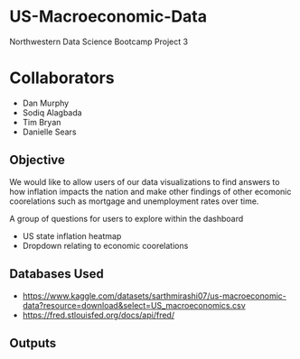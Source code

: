 # US-Macroeconomic-Data
Northwestern Data Science Bootcamp Project 3

# Collaborators
- Dan Murphy
- Sodiq Alagbada
- Tim Bryan
- Danielle Sears

## Objective
We would like to allow users of our data visualizations to find answers to how inflation impacts the nation and make other findings of other ecomonic coorelations such as mortgage and unemployment rates over time. 

A group of questions for users to explore within the dashboard

- US state inflation heatmap
- Dropdown relating to economic coorelations

## Databases Used
- https://www.kaggle.com/datasets/sarthmirashi07/us-macroeconomic-data?resource=download&select=US_macroeconomics.csv
- https://fred.stlouisfed.org/docs/api/fred/

## Outputs
